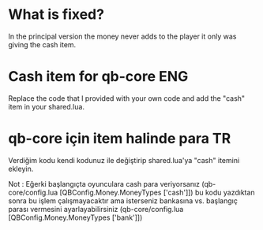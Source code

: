 # What is fixed?

In the principal version the money never adds to the player it only was giving the cash item.

# Cash item for qb-core ENG
Replace the code that I provided with your own code and add the "cash" item in your shared.lua.

# qb-core için item halinde para TR
Verdiğim kodu kendi kodunuz ile değiştirip shared.lua'ya "cash" itemini ekleyin.

Not : 
Eğerki başlangıçta oyunculara cash para veriyorsanız (qb-core/config.lua [QBConfig.Money.MoneyTypes ['cash']]) bu kodu yazdıktan sonra bu işlem çalışmayacaktır 
ama isterseniz bankasına vs. başlangıç parası vermesini ayarlayabilirsiniz (qb-core/config.lua [QBConfig.Money.MoneyTypes ['bank']])
